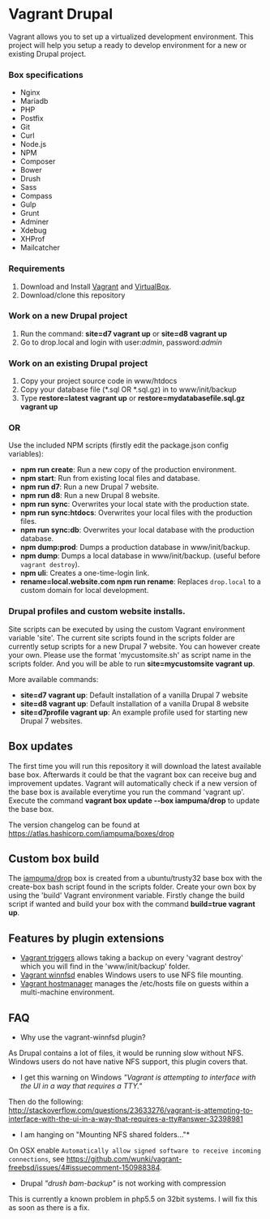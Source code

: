 # Vagrant Drupal

Vagrant allows you to set up a virtualized development environment. This project will help you setup a ready to develop environment for a new or existing Drupal project.

### Box specifications

* Nginx
* Mariadb
* PHP
* Postfix
* Git
* Curl
* Node.js
* NPM
* Composer
* Bower
* Drush
* Sass
* Compass
* Gulp
* Grunt
* Adminer
* Xdebug
* XHProf
* Mailcatcher

### Requirements
1. Download and Install [Vagrant](https://docs.vagrantup.com/v2/installation/) and [VirtualBox](https://www.virtualbox.org/manual/ch02.html).
2. Download/clone this repository

### Work on a new Drupal project
1. Run the command: **site=d7 vagrant up** or **site=d8 vagrant up**
2. Go to drop.local and login with user:*admin*, password:*admin*

### Work on an existing Drupal project
1. Copy your project source code in www/htdocs
2. Copy your database file (*.sql OR *.sql.gz) in to www/init/backup
3. Type **restore=latest vagrant up** or **restore=mydatabasefile.sql.gz vagrant up**

### OR

Use the included NPM scripts (firstly edit the package.json config variables):

* **npm run create**: Run a new copy of the production environment.
* **npm start**: Run from existing local files and database.
* **npm run d7**: Run a new Drupal 7 website.
* **npm run d8**: Run a new Drupal 8 website.
* **npm run sync**: Overwrites your local state with the production state.
* **npm run sync:htdocs**: Overwrites your local files with the production files.
* **npm run sync:db**: Overwrites your local database with the production database.
* **npm dump:prod**: Dumps a production database in www/init/backup.
* **npm dump**: Dumps a local database in www/init/backup. (useful before `vagrant destroy`).
* **npm uli**: Creates a one-time-login link.
* **rename=local.website.com npm run rename**: Replaces `drop.local` to a custom domain for local development.

### Drupal profiles and custom website installs.
Site scripts can be executed by using the custom Vagrant environment variable 'site'. The current site scripts found in the scripts folder are currently setup scripts for a new Drupal 7 website. You can however create your own. Please use the format 'mycustomsite.sh' as script name in the scripts folder. And you will be able to run **site=mycustomsite vagrant up**.

More available commands:
* **site=d7 vagrant up**: Default installation of a vanilla Drupal 7 website
* **site=d8 vagrant up**: Default installation of a vanilla Drupal 8 website
* **site=d7profile vagrant up**: An example profile used for starting new Drupal 7 websites.

## Box updates
The first time you will run this repository it will download the latest available base box. Afterwards it could be that the vagrant box can receive bug and improvement updates. Vagrant will automatically check if a new version of the base box is available everytime you run the command 'vagrant up'. Execute the command **vagrant box update --box iampuma/drop** to update the base box.

The version changelog can be found at https://atlas.hashicorp.com/iampuma/boxes/drop

## Custom box build
The [iampuma/drop](https://atlas.hashicorp.com/iampuma/boxes/drop) box is created from a ubuntu/trusty32 base box with the create-box bash script found in the scripts folder. Create your own box by using the 'build' Vagrant environment variable. Firstly change the build script if wanted and build your box with the command **build=true vagrant up**.

## Features by plugin extensions
* [Vagrant triggers](https://github.com/emyl/vagrant-triggers) allows taking a backup on every 'vagrant destroy' which you will find in the 'www/init/backup' folder.
* [Vagrant winnfsd](https://github.com/winnfsd/vagrant-winnfsd) enables Windows users to use NFS file mounting.
* [Vagrant hostmanager](https://github.com/smdahlen/vagrant-hostmanager) manages the /etc/hosts file on guests within a multi-machine environment.

## FAQ

* Why use the vagrant-winnfsd plugin?

As Drupal contains a lot of files, it would be running slow without NFS. Windows users do not have native NFS support, this plugin covers that.

* I get this warning on Windows *"Vagrant is attempting to interface with the UI in a way that requires a TTY."*

Then do the following: http://stackoverflow.com/questions/23633276/vagrant-is-attempting-to-interface-with-the-ui-in-a-way-that-requires-a-tty#answer-32398981

* I am hanging on "Mounting NFS shared folders..."*

On OSX enable `Automatically allow signed software to receive incoming connections`, see https://github.com/wunki/vagrant-freebsd/issues/4#issuecomment-150988384.

* Drupal *"drush bam-backup"* is not working with compression

This is currently a known problem in php5.5 on 32bit systems. I will fix this as soon as there is a fix.
